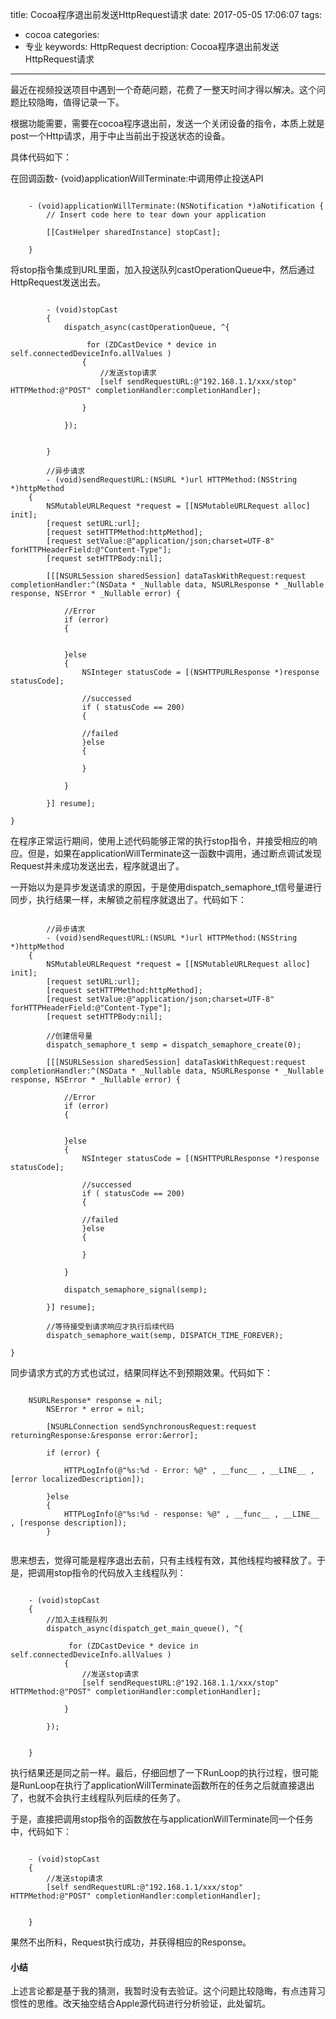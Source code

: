 title: Cocoa程序退出前发送HttpRequest请求
date: 2017-05-05 17:06:07
tags: 
- cocoa
categories: 
- 专业
keywords: HttpRequest
decription: Cocoa程序退出前发送HttpRequest请求

---

最近在视频投送项目中遇到一个奇葩问题，花费了一整天时间才得以解决。这个问题比较隐晦，值得记录一下。

根据功能需要，需要在cocoa程序退出前，发送一个关闭设备的指令，本质上就是post一个Http请求，用于中止当前出于投送状态的设备。

具体代码如下：

在回调函数- (void)applicationWillTerminate:中调用停止投送API

```objc

	- (void)applicationWillTerminate:(NSNotification *)aNotification {
    	// Insert code here to tear down your application
    	
    	[[CastHelper sharedInstance] stopCast];
    
	}

````

将stop指令集成到URL里面，加入投送队列castOperationQueue中，然后通过HttpRequest发送出去。

```objc

		- (void)stopCast
		{
			dispatch_async(castOperationQueue, ^{
        
	       		 for (ZDCastDevice * device in self.connectedDeviceInfo.allValues )
	        	{
	            	//发送stop请求
					[self sendRequestURL:@"192.168.1.1/xxx/stop" HTTPMethod:@"POST" completionHandler:completionHandler];
	            
	        	}
        
    		});
			
		
		}

		//异步请求
		- (void)sendRequestURL:(NSURL *)url HTTPMethod:(NSString *)httpMethod
	{
	    NSMutableURLRequest *request = [[NSMutableURLRequest alloc] init];
	    [request setURL:url];
	    [request setHTTPMethod:httpMethod];
	    [request setValue:@"application/json;charset=UTF-8" forHTTPHeaderField:@"Content-Type"];
	    [request setHTTPBody:nil];
	 
	    [[[NSURLSession sharedSession] dataTaskWithRequest:request completionHandler:^(NSData * _Nullable data, NSURLResponse * _Nullable response, NSError * _Nullable error) {
	        
	        //Error
	        if (error)
	        {
	            
	            
	        }else
	        {
	            NSInteger statusCode = [(NSHTTPURLResponse *)response statusCode];
	         
	            //successed
	            if ( statusCode == 200)
	            {
	                
	            //failed
	            }else
	            {
	                
	            }
	            
	        }
	  
	    }] resume];
	 
}

```

在程序正常运行期间，使用上述代码能够正常的执行stop指令，并接受相应的响应。但是，如果在applicationWillTerminate这一函数中调用，通过断点调试发现Request并未成功发送出去，程序就退出了。

一开始以为是异步发送请求的原因，于是使用dispatch_semaphore_t信号量进行同步，执行结果一样，未解锁之前程序就退出了。代码如下：

```objc

		//异步请求
		- (void)sendRequestURL:(NSURL *)url HTTPMethod:(NSString *)httpMethod
	{
	    NSMutableURLRequest *request = [[NSMutableURLRequest alloc] init];
	    [request setURL:url];
	    [request setHTTPMethod:httpMethod];
	    [request setValue:@"application/json;charset=UTF-8" forHTTPHeaderField:@"Content-Type"];
	    [request setHTTPBody:nil];
	    
	    //创建信号量
	    dispatch_semaphore_t semp = dispatch_semaphore_create(0);
	    
	    [[[NSURLSession sharedSession] dataTaskWithRequest:request completionHandler:^(NSData * _Nullable data, NSURLResponse * _Nullable response, NSError * _Nullable error) {
	        
	        //Error
	        if (error)
	        {
	            
	            
	        }else
	        {
	            NSInteger statusCode = [(NSHTTPURLResponse *)response statusCode];
	         
	            //successed
	            if ( statusCode == 200)
	            {
	                
	            //failed
	            }else
	            {
	                
	            }
	            
	        }
	        
	        dispatch_semaphore_signal(semp);
	        
	    }] resume];
	    
	    //等待接受到请求响应才执行后续代码
	    dispatch_semaphore_wait(semp, DISPATCH_TIME_FOREVER);
   
}

```

同步请求方式的方式也试过，结果同样达不到预期效果。代码如下：

```objc

	NSURLResponse* response = nil;
	    NSError * error = nil;
	    
	    [NSURLConnection sendSynchronousRequest:request returningResponse:&response error:&error];
	    
	    if (error) {
	        
	        HTTPLogInfo(@"%s:%d - Error: %@" , __func__ , __LINE__ , [error localizedDescription]);
	        
	    }else
	    {
	        HTTPLogInfo(@"%s:%d - response: %@" , __func__ , __LINE__ , [response description]);
	    }
    
```

思来想去，觉得可能是程序退出去前，只有主线程有效，其他线程均被释放了。于是，把调用stop指令的代码放入主线程队列：

```objc

	- (void)stopCast
	{
		//加入主线程队列
		dispatch_async(dispatch_get_main_queue(), ^{
       
       		 for (ZDCastDevice * device in self.connectedDeviceInfo.allValues )
        	{
            	//发送stop请求
				[self sendRequestURL:@"192.168.1.1/xxx/stop" HTTPMethod:@"POST" completionHandler:completionHandler];
            
        	}
       
   		});
		
	
	}

```

执行结果还是同之前一样。最后，仔细回想了一下RunLoop的执行过程，很可能是RunLoop在执行了applicationWillTerminate函数所在的任务之后就直接退出了，也就不会执行主线程队列后续的任务了。

于是，直接把调用stop指令的函数放在与applicationWillTerminate同一个任务中，代码如下：

```objc

	- (void)stopCast
	{
		//发送stop请求
		[self sendRequestURL:@"192.168.1.1/xxx/stop" HTTPMethod:@"POST" completionHandler:completionHandler];
		
	
	}

```

果然不出所料，Request执行成功，并获得相应的Response。

#### 小结 #####

上述言论都是基于我的猜测，我暂时没有去验证。这个问题比较隐晦，有点违背习惯性的思维。改天抽空结合Apple源代码进行分析验证，此处留坑。
